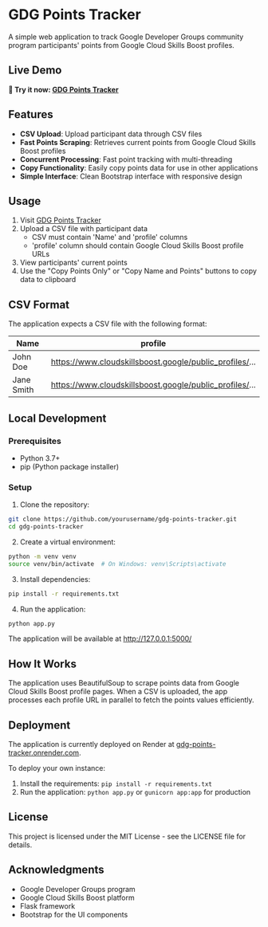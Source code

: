 # GDG Points Tracker

A simple web application to track Google Developer Groups community program participants' points from Google Cloud Skills Boost profiles.

## Live Demo

**🚀 Try it now: [GDG Points Tracker](https://gdg-points-tracker.onrender.com/)**

## Features

- **CSV Upload**: Upload participant data through CSV files
- **Fast Points Scraping**: Retrieves current points from Google Cloud Skills Boost profiles
- **Concurrent Processing**: Fast point tracking with multi-threading
- **Copy Functionality**: Easily copy points data for use in other applications
- **Simple Interface**: Clean Bootstrap interface with responsive design

## Usage

1. Visit [GDG Points Tracker](https://gdg-points-tracker.onrender.com/)
2. Upload a CSV file with participant data
   - CSV must contain 'Name' and 'profile' columns
   - 'profile' column should contain Google Cloud Skills Boost profile URLs
3. View participants' current points
4. Use the "Copy Points Only" or "Copy Name and Points" buttons to copy data to clipboard

## CSV Format

The application expects a CSV file with the following format:

| Name | profile |
|------|---------|
| John Doe | https://www.cloudskillsboost.google/public_profiles/... |
| Jane Smith | https://www.cloudskillsboost.google/public_profiles/... |

## Local Development

### Prerequisites

- Python 3.7+
- pip (Python package installer)

### Setup

1. Clone the repository:

```bash
git clone https://github.com/yourusername/gdg-points-tracker.git
cd gdg-points-tracker
```

2. Create a virtual environment:

```bash
python -m venv venv
source venv/bin/activate  # On Windows: venv\Scripts\activate
```

3. Install dependencies:

```bash
pip install -r requirements.txt
```

4. Run the application:

```bash
python app.py
```

The application will be available at http://127.0.0.1:5000/

## How It Works

The application uses BeautifulSoup to scrape points data from Google Cloud Skills Boost profile pages. When a CSV is uploaded, the app processes each profile URL in parallel to fetch the points values efficiently.

## Deployment

The application is currently deployed on Render at [gdg-points-tracker.onrender.com](https://gdg-points-tracker.onrender.com/).

To deploy your own instance:

1. Install the requirements: `pip install -r requirements.txt`
2. Run the application: `python app.py` or `gunicorn app:app` for production

## License

This project is licensed under the MIT License - see the LICENSE file for details.

## Acknowledgments

- Google Developer Groups program
- Google Cloud Skills Boost platform
- Flask framework
- Bootstrap for the UI components 